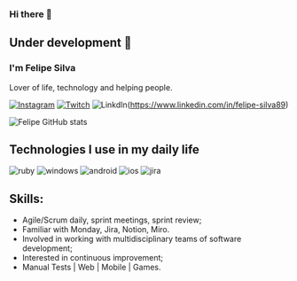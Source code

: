 ### Hi there 👋

## Under development 🚧
### I'm Felipe Silva
Lover of life, technology and helping people.

[![Instagram](https://img.shields.io/badge/Instagram-E4405F?style=for-the-badge&logo=instagram&logoColor=white)](https://www.instagram.com/felipebatata_/) [![Twitch](https://img.shields.io/badge/Twitch-9146FF?style=for-the-badge&logo=twitch&logoColor=white)](https://www.twitch.tv/felipebatata__) ![LinkdIn](https://img.shields.io/badge/LinkedIn-0077B5?style=for-the-badge&logo=linkedin&logoColor=white)(https://www.linkedin.com/in/felipe-silva89)



![Felipe GitHub stats](https://github-readme-stats.vercel.app/api?username=felipesilva89&show_icons=true&theme=dracula)


## Technologies I use in my daily life


![ruby](https://img.shields.io/badge/Ruby-CC342D?style=for-the-badge&logo=ruby&logoColor=white)
 ![windows](https://img.shields.io/badge/Windows-0078D6?style=for-the-badge&logo=windows&logoColor=white) ![android](https://img.shields.io/badge/Android-3DDC84?style=for-the-badge&logo=android&logoColor=white) ![ios](https://img.shields.io/badge/iOS-000000?style=for-the-badge&logo=ios&logoColor=white) ![jira](https://img.shields.io/badge/Jira-0052CC?style=for-the-badge&logo=Jira&logoColor=white)

## Skills:
-  Agile/Scrum daily, sprint meetings, sprint review;
- Familiar with Monday, Jira, Notion, Miro.
- Involved in working with multidisciplinary teams of software development;
- Interested in continuous improvement;
- Manual Tests | Web | Mobile | Games.
